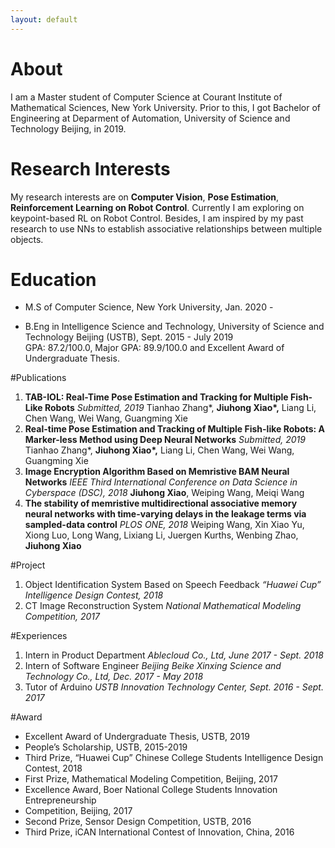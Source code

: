 ```yaml
---
layout: default
---
```


# About		

I am a Master student of Computer Science at Courant Institute of Mathematical Sciences, New York University. Prior to this, I got Bachelor of Engineering at Deparment of Automation, University of Science and Technology Beijing, in 2019.

# Research Interests

My research interests are on **Computer Vision**, **Pose Estimation**, **Reinforcement Learning on Robot Control**. Currently I am exploring on keypoint-based RL on Robot Control. Besides, I am inspired by my past research to use NNs to establish associative relationships between multiple objects.

# Education

* M.S of Computer Science, New York University, Jan. 2020 -     

* B.Eng in Intelligence Science and Technology, University of Science and Technology Beijing (USTB), Sept. 2015 - July 2019    
GPA: 87.2/100.0, Major GPA: 89.9/100.0 and Excellent Award of Undergraduate Thesis.

#Publications

1. **TAB-IOL: Real-Time Pose Estimation and Tracking for Multiple Fish-Like Robots**
    *Submitted, 2019*
    Tianhao Zhang*, **Jiuhong Xiao\*,** Liang Li, Chen Wang, Wei Wang, Guangming Xie
2. **Real-time Pose Estimation and Tracking of Multiple Fish-like Robots: A Marker-less Method using Deep Neural Networks**
    *Submitted, 2019*
    Tianhao Zhang*, **Jiuhong Xiao\*,** Liang Li, Chen Wang, Wei Wang, Guangming Xie
3. **Image Encryption Algorithm Based on Memristive BAM Neural Networks**
    *IEEE Third International Conference on Data Science in Cyberspace (DSC), 2018*
    **Jiuhong Xiao**, Weiping Wang, Meiqi Wang
4. **The stability of memristive multidirectional associative memory neural networks with time-varying delays in the leakage terms via sampled-data control**
    *PLOS ONE, 2018*
    Weiping Wang, Xin Xiao Yu, Xiong Luo, Long Wang, Lixiang Li, Juergen Kurths, Wenbing Zhao, **Jiuhong Xiao**

#Project

1. Object Identification System Based on Speech Feedback
    *“Huawei Cup” Intelligence Design Contest, 2018*
2. CT Image Reconstruction System 
    *National Mathematical Modeling Competition, 2017*

    
#Experiences

1. Intern in Product Department
    *Ablecloud Co., Ltd, June 2017 - Sept. 2018*
2. Intern of Software Engineer 
    *Beijing Beike Xinxing Science and Technology Co., Ltd, Dec. 2017 - May 2018*
3.  Tutor of Arduino
    *USTB Innovation Technology Center, Sept. 2016 - Sept. 2017*

#Award
* Excellent Award of Undergraduate Thesis, USTB, 2019
* People’s Scholarship, USTB, 2015-2019
* Third Prize, “Huawei Cup” Chinese College Students Intelligence Design Contest, 2018
* First Prize, Mathematical Modeling Competition, Beijing, 2017
* Excellence Award, Boer National College Students Innovation Entrepreneurship 
* Competition, Beijing, 2017
* Second Prize, Sensor Design Competition, USTB, 2016
* Third Prize, iCAN International Contest of Innovation, China, 2016